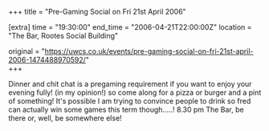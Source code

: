 +++
title = "Pre-Gaming Social on Fri 21st April 2006"

[extra]
time = "19:30:00"
end_time = "2006-04-21T22:00:00Z"
location = "The Bar, Rootes Social Building"

original = "https://uwcs.co.uk/events/pre-gaming-social-on-fri-21st-april-2006-1474488970592/"    
+++

Dinner and chit chat is a pregaming requirement if you want to enjoy your evening fully\! (in my opinion\!) so come along for a pizza or burger and a pint of something\! It's possible I am trying to convince people to drink so fred can actually win some games this term though.....\! 8.30 pm The Bar, be there or, well, be somewhere else\!


